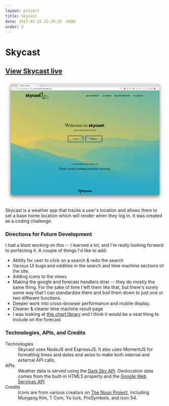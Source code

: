```yaml
---
layout: project
title: Skycast
date: 2017-02-15 22:29:35 -0500
order: 2
---
```


# Skycast

## [View Skycast live](https://jsilv-skycast.herokuapp.com/)

![Skycast](https://github.com/jlr7245/skycast/raw/master/public/images/skycast-screenshot.png)

Skycast is a weather app that tracks a user's location and allows them to set a base home location which will render when they log in. It was created as a coding challenge.


### Directions for Future Development

I had a blast working on this -- I learned a lot, and I'm really looking forward to perfecting it. A couple of things I'd like to add:

- Ability for user to click on a search & redo the search
- Various UI bugs and oddities in the search and time machine sections of the site.
- Adding icons to the views
- Making the google and forecast handlers drier -- they do mostly the same thing. For the sake of time I left them like that, but there's surely some way that I can standardize them and boil them down to just one or two different functions.
- Deeper work into cross-browser performance and mobile display.
- Cleaner & clearer time machine result page
- I was looking at [this chart library](http://canvasjs.com/) and I think it would be a neat thing to include on the forecast

### Technologies, APIs, and Credits

<dl>
<dt>Technologies</dt>
<dd>Skycast uses NodeJS and ExpressJS. It also uses MomentJS for formatting times and dates and axios to make both internal and external API calls.</dd>
<dt>APIs</dt>
<dd>Weather data is served using the <a href='https://darksky.net/dev/'>Dark Sky API</a>. Geolocation data comes from the built-in HTML5 property and the <a href='https://developers.google.com/maps/web-services/' target='_blank'>Google Web Services API</a>.</dd>
<dt>Credits</dt>
<dd>Icons are from various creators on <a href='http://thenounproject.com' target='_blank'>The Noun Project</a>, including Mungang Kim, T Com, Yu luck, ProSymbols, and icon 54.</dd>
</dl>